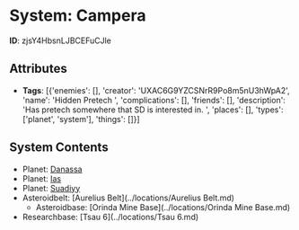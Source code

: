 # System: Campera

**ID**: zjsY4HbsnLJBCEFuCJle

## Attributes
- **Tags**: [{'enemies': [], 'creator': 'UXAC6G9YZCSNrR9Po8m5nU3hWpA2', 'name': 'Hidden Pretech ', 'complications': [], 'friends': [], 'description': 'Has pretech somewhere that SD is interested in. ', 'places': [], 'types': ['planet', 'system'], 'things': []}]

## System Contents
- Planet: [Danassa](../planets/Danassa.md)
- Planet: [Ias](../planets/Ias.md)
- Planet: [Suadiyy](../planets/Suadiyy.md)
- Asteroidbelt: [Aurelius Belt](../locations/Aurelius Belt.md)
  - Asteroidbase: [Orinda Mine Base](../locations/Orinda Mine Base.md)
- Researchbase: [Tsau 6](../locations/Tsau 6.md)

